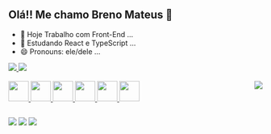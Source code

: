 ## Olá!! Me chamo Breno Mateus 👋

- 🔭 Hoje Trabalho com Front-End ...
- 🌱 Estudando React e TypeScript ...
- 😄 Pronouns: ele/dele ...

<div>
  <a href="https://github.com/Breno-Mateus"/>
    <img src="https://github-readme-stats.vercel.app/api?username=Breno-Mateus&show_icons=true&theme=tokyonight"/>
    <img src="https://github-readme-stats.vercel.app/api/top-langs/?username=Breno-Mateus&layout=compact&theme=tokyonight"/>
</div>

<div style="display: inline_block"><br />
  <img src="https://cdn.jsdelivr.net/gh/devicons/devicon/icons/react/react-original.svg" width="40" height="40" />
  <img src="https://cdn.jsdelivr.net/gh/devicons/devicon/icons/typescript/typescript-original.svg" width="40" height="40" />
  <img src="https://cdn.jsdelivr.net/gh/devicons/devicon/icons/nodejs/nodejs-original.svg" width="40" height="40" />
  <img src="https://cdn.jsdelivr.net/gh/devicons/devicon/icons/javascript/javascript-original.svg" width="40" height="40" />
  <img src="https://cdn.jsdelivr.net/gh/devicons/devicon/icons/html5/html5-original.svg" width="40" height="40" />
  <img src="https://cdn.jsdelivr.net/gh/devicons/devicon/icons/css3/css3-original.svg" width="40" height="40" />
  <img heigth="10px" align="right" src="https://cdn.discordapp.com/attachments/711397967244034133/1286833634954838026/4.gif?ex=66ef58b6&is=66ee0736&hm=1e971800494a090b7380cdc457f2e55fc14aaf8611275c98c51691858d4f49f1&"/>
</div>

##

<div>
  <a href="https://www.linkedin.com/in/breno-mateus-8b9a99211/" target="_blank"><img src="https://img.shields.io/badge/LinkedIn-0077B5?logo=linkedin&logoColor=white&style=for-the-badge" target="_blank"/></a>
  <a href="malito:brenomateus36@gmail.com" target="_blank"><img src="https://img.shields.io/badge/Gmail-D14836?logo=gmail&logoColor=white&style=for-the-badge" target="_blank"/></a>
  <a href="https://www.instagram.com/breno__sntx/" target="_blank"><img src="https://img.shields.io/badge/Instagram-E4405F?logo=instagram&logoColor=white&style=for-the-badge" target="_blank"/></a>
</div>


